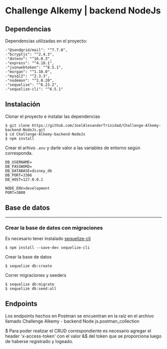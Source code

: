 # Challenge Alkemy | backend NodeJs

## Dependencias
Dependencias utilizadas en el proyecto:

    -"@sendgrid/mail": "^7.7.0",
    -"bcryptjs": "^2.4.3",
    -"dotenv": "^16.0.3",
    -"express": "^4.18.1",
    -"jsonwebtoken": "^8.5.1",
    -"morgan": "^1.10.0",
    -"mysql2": "^2.3.3",
    -"nodemon": "^2.0.20",
    -"sequelize": "^6.23.2",
    -"sequelize-cli": "^6.5.1"
## Instalación

Clonar el proyecto e instalar las dependencias
```
$ git clone https://github.com/JoelAlexanderTrinidad/Challenge-Alkemy-backend-NodeJs.git
$ cd Challenge-Alkemy-backend-NodeJs
$ npm install

```
Crear el arhivo <code>.env</code> y darle valor a las variables de entorno según corresponda.
```
DB_USERNAME=
DB_PASSWORD=
DB_DATABASE=disney_db
DB_PORT=3306
DB_HOST=127.0.0.1

NODE_ENV=development
PORT=3000
```
## Base de datos
***
### Crear la base de datos con **migraciones**
Es necesario tener instalado [sequelize-cli](https://www.npmjs.com/package/sequelize-cli)
```
$ npm install --save-dev sequelize-cli
```
Crear la base de datos
```
$ sequelize db:create
```
Correr migraciones y seeders
```
$ sequelize db:migrate
$ sequelize db:seed:all
```

## Endpoints
Los endpoints hechos en Postman se encuentran en la raíz en el archivo llamado
Challenge Alkemy - backend Node js.postman_collection

$ Para poder realizar el CRUD correspondiente es necesario agregar el header 'x-access-token' con el valor &$ del token que se proporciona luego de haberse registrado y logeado.